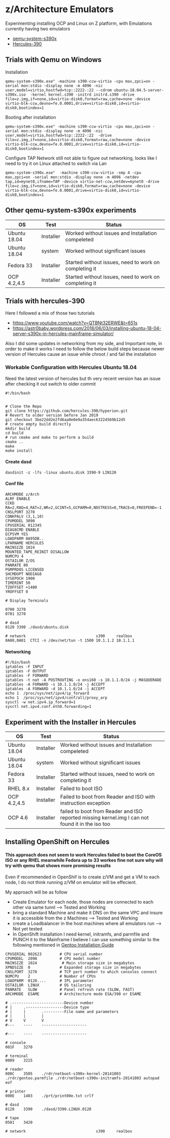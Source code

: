 # z/Architecture Emulators


Experimenting installing OCP and Linux on Z platform, with Emulations currently having two emulators
* [qemu-system-s390x](https://wiki.qemu.org/Documentation/Platforms/S390X)
* [Hercules-390](http://www.hercules-390.org/)

## Trials with Qemu on Windows 

Installation
```
qemu-system-s390x.exe" -machine s390-ccw-virtio -cpu max,zpci=on -serial mon:stdio -display none -m 4096 -nic user,model=virtio,hostfwd=tcp::2222-:22 --cdrom ubuntu-18.04.5-server-s390x.iso  -kernel kernel.s390 -initrd initrd.s390 -drive file=z.img,if=none,id=virtio-disk0,format=raw,cache=none -device virtio-blk-ccw,devno=fe.0.0001,drive=virtio-disk0,id=virtio-disk0,bootindex=1
```

Booting after installation

```
qemu-system-s390x.exe" -machine s390-ccw-virtio -cpu max,zpci=on -serial mon:stdio -display none -m 4096 -nic user,model=virtio,hostfwd=tcp::2222-:22  -drive file=z.img,if=none,id=virtio-disk0,format=raw,cache=none -device virtio-blk-ccw,devno=fe.0.0001,drive=virtio-disk0,id=virtio-disk0,bootindex=1
```

Configure TAP Network still not able to figure out networking, looks like I need to try it on Linux attached to switch via Lan

```
qemu-system-s390x.exe"  -machine s390-ccw-virtio -smp 4 -cpu max,zpci=on -serial mon:stdio -display none -m 4096 -netdev tap,id=mynet0,ifname=TAP -device virtio-net-ccw,netdev=mynet0 -drive file=z.img,if=none,id=virtio-disk0,format=raw,cache=none -device virtio-blk-ccw,devno=fe.0.0001,drive=virtio-disk0,id=virtio-disk0,bootindex=1     
```

## Other qemu-system-s390x experiments 

| OS            | Test      |  Status                                                            |
|---------------|-----------|--------------------------------------------------------------------|
| Ubuntu 18.04  | Installer | Worked without issues and Installation compeleted                  | 
| Ubuntu 18.04  | system    | Worked without significant issues                                  |
| Fedora 33     | Installer | Started without issues, need to work on completing it              |
| OCP 4.2,4.5   | Installer | Started without issues, need to work on completing it              |

## Trials with hercules-390

Here I followed a mix of those two tutorials

* https://www.youtube.com/watch?v=QTBNt32ERWE&t=651s
* https://astr0baby.wordpress.com/2018/06/03/installing-ubuntu-18-04-server-s390x-in-hercules-mainframe-simulator/

Also I did some updates in networking from my side, and Important note, in order to make it works I need to follow the below build steps because newer version of Hercules cause an issue while chroot / and fail the installation

### Workable Configuration with Hercules  Ubuntu 18.04

Need the latest version of hercules but th very recent version has an issue after checking it out switch to older commit 

```
#!/bin/bash


# Clone the Repo
git clone https://github.com/hercules-390/hyperion.git
# Revert to older version before Jan 2019
git checkout 3be22dd2e2fd6aa0e0e9a354aec63224569b12d5
# create empty build directly
mkdir build
cd build
# run cmake and make to perform a build
cmake ..
make
make install
```

#### Create dasd
```
dasdinit -z -lfs -linux ubuntu.disk 3390-9 LIN120
```

#### Conf file
```
ARCHMODE z/Arch
ALRF ENABLE
CCKD RA=2,RAQ=4,RAT=2,WR=2,GCINT=5,GCPARM=0,NOSTRESS=0,TRACE=0,FREEPEND=-1
CNSLPORT 3270
CONKPALV (3,1,10)
CPUMODEL 3090
CPUSERIAL 012345
DIAG8CMD ENABLE
ECPSVM YES
LOADPARM 0A95DB..
LPARNAME HERCULES
MAINSIZE 1024
MOUNTED_TAPE_REINIT DISALLOW
NUMCPU 4
OSTAILOR Z/OS
PANRATE 80
PGMPRDOS LICENSED
SHCMDOPT NODIAG8
SYSEPOCH 1900
TIMERINT 50
TZOFFSET +1400
YROFFSET 0

# Display Terminals

0700 3270
0701 3270

# dasd
0120 3390 ./dasd/ubuntu.disk

# network                               s390     realbox
0A00,0A01  CTCI -n /dev/net/tun -t 1500 10.1.1.2 10.1.1.1
```


#### Networking

```
#!/bin/bash
iptables -F INPUT
iptables -F OUTPUT
iptables -F FORWARD
iptables -t nat -A POSTROUTING -o ens160 -s 10.1.1.0/24 -j MASQUERADE
iptables -A FORWARD -s 10.1.1.0/24 -j ACCEPT
iptables -A FORWARD -d 10.1.1.0/24 -j ACCEPT
echo 1  /proc/sys/net/ipv4/ip_forward
echo 1  /proc/sys/net/ipv4/conf/all/proxy_arp
sysctl -w net.ipv4.ip_forward=1
sysctl net.ipv4.conf.eth0.forwarding=1
```


## Experiment with the Installer in Hercules 

| OS            | Test      |  Status                                                            |
|---------------|-----------|--------------------------------------------------------------------|
| Ubuntu 18.04  | Installer | Worked without issues and Installation compeleted                  | 
| Ubuntu 18.04  | system    | Worked without significant issues                                  |
| Fedora 33     | Installer | Started without issues, need to work on completing it              |
| RHEL 8.x      | Installer | Failed to boot ISO                                                 |
| OCP 4.2,4.5   | Installer | Failed to boot from Reader and ISO with instruction exception      |
| OCP 4.6       | Installer | failed to boot from Reader and ISO reported missing kernel.img I can not found it in the iso too |


## Installing OpenShift on Hercules 

#### This approach does not seem to work Hercules failed to boot the CoreOS ISO or any RHEL meanwhile Fedora up to 33 workes fine not sure why will try with qemu that shows more promising results

Even if recommended in OpenShif is to create z/VM and get a VM to each node, I do not think running z/VM on emulator will be effecient.

My approach will be as follow 
 * Create Emulator for each node, those nodes are connected to each other via same tunnl --> Tested and Working
 * bring a standard Machine and make it DNS on the same VPC and insure it is accessible from the z Machines --> Tested and Working
 * create a Loadbalancer in the host machines where all emulators run --> Not yet tested
 * In OpenShift installation I need kernel, initramfs, and parmfile and PUNCH it to the Mainframe I believe I can use something similar to the following mentioned in [Gentoo Installation Guide](https://wiki.gentoo.org/wiki/S390/Hercules)
 ```
CPUSERIAL 002623        # CPU serial number
CPUMODEL  2098          # CPU model number
MAINSIZE  1024           # Main storage size in megabytes
XPNDSIZE  0             # Expanded storage size in megabytes
CNSLPORT  3270          # TCP port number to which consoles connect
NUMCPU    2             # Number of CPUs
LOADPARM  0120....      # IPL parameter
OSTAILOR  LINUX         # OS tailoring
PANRATE   SLOW          # Panel refresh rate (SLOW, FAST)
ARCHMODE  ESAME         # Architecture mode ESA/390 or ESAME

# .-----------------------Device number
# |     .-----------------Device type
# |     |       .---------File name and parameters
# |     |       |
# V     V       V
#---    ----    --------------------

#---    ----    --------------------

# console
001F    3270

# terminal
0009    3215

# reader
000C    3505    ./rdr/netboot-s390x-kernel-20141003 ./rdr/gentoo.parmfile ./rdr/netboot-s390x-initramfs-20141003 autopad eof

# printer
000E    1403    ./prt/print00e.txt crlf

# dasd
0120    3390    ./dasd/3390.LINUX.0120

# tape
0581    3420

# network                               s390     realbox
```
